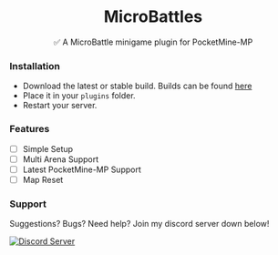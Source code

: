 <!--- TITLE --->
<h1 align="center">MicroBattles</h1>

<!--- SUBTITLE --->
<p align="center">✅ A MicroBattle minigame plugin for PocketMine-MP </p>

<!--- INSTALLATION --->
### Installation

- Download the latest or stable build. Builds can be found [here](https://github.com/TheRealKizu/SkyBlockUI/releases)
- Place it in your `plugins` folder.
- Restart your server.

<!--- FEATURES --->
### Features

- [ ] Simple Setup
- [ ] Multi Arena Support
- [ ] Latest PocketMine-MP Support
- [ ] Map Reset

<!--- SUPPORT --->
### Support

Suggestions? Bugs? Need help? Join my discord server down below!

<a href="https://discord.gg/BhWAFJP"><img src="https://discordapp.com/api/guilds/657160854273261578/embed.png" alt="Discord Server"/></a>